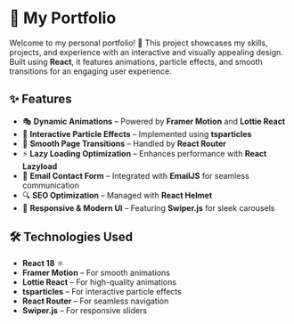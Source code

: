 # 🌟 My Portfolio  

Welcome to my personal portfolio! 🚀 This project showcases my skills, projects, and experience with an interactive and visually appealing design. Built using **React**, it features animations, particle effects, and smooth transitions for an engaging user experience.  

## ✨ Features  
- 🎭 **Dynamic Animations** – Powered by **Framer Motion** and **Lottie React**  
- 🌌 **Interactive Particle Effects** – Implemented using **tsparticles**  
- 🔄 **Smooth Page Transitions** – Handled by **React Router**  
- ⚡ **Lazy Loading Optimization** – Enhances performance with **React Lazyload**  
- 📩 **Email Contact Form** – Integrated with **EmailJS** for seamless communication  
- 🔍 **SEO Optimization** – Managed with **React Helmet**  
- 🎨 **Responsive & Modern UI** – Featuring **Swiper.js** for sleek carousels  

## 🛠️ Technologies Used  
- **React 18** ⚛️  
- **Framer Motion** – For smooth animations  
- **Lottie React** – For high-quality animations  
- **tsparticles** – For interactive particle effects  
- **React Router** – For seamless navigation  
- **Swiper.js** – For responsive sliders  
